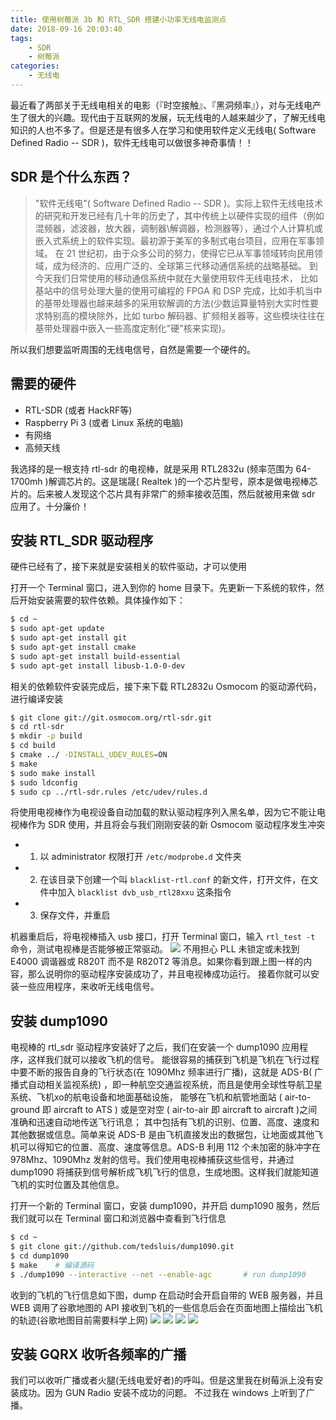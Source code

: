 ```yaml
---
title: 使用树莓派 3b 和 RTL_SDR 搭建小功率无线电监测点
date: 2018-09-16 20:03:40
tags:
	- SDR
	- 树莓派
categories:
	- 无线电
---
```


最近看了两部关于无线电相关的电影（『时空接触』、『黑洞频率』），对与无线电产生了很大的兴趣。现代由于互联网的发展，玩无线电的人越来越少了，了解无线电知识的人也不多了。但是还是有很多人在学习和使用软件定义无线电( Software Defined Radio -- SDR )，软件无线电可以做很多神奇事情！！

<!-- more -->
## SDR 是个什么东西？
> "软件无线电"( Software Defined Radio -- SDR )。实际上软件无线电技术的研究和开发已经有几十年的历史了，其中传统上以硬件实现的组件（例如混频器，滤波器，放大器，调制器\解调器，检测器等），通过个人计算机或嵌入式系统上的软件实现。最初源于美军的多制式电台项目，应用在军事领域。
> 在 21 世纪初，由于众多公司的努力，使得它已从军事领域转向民用领域，成为经济的、应用广泛的、全球第三代移动通信系统的战略基础。
> 到今天我们日常使用的移动通信系统中就在大量使用软件无线电技术， 比如基站中的信号处理大量的使用可编程的 FPGA 和 DSP 完成，比如手机当中的基带处理器也越来越多的采用软解调的方法(少数运算量特别大实时性要求特别高的模块除外，比如 turbo 解码器、扩频相关器等，这些模块往往在基带处理器中嵌入一些高度定制化"硬"核来实现)。

所以我们想要监听周围的无线电信号，自然是需要一个硬件的。

## 需要的硬件

- RTL-SDR (或者 HackRF等)
- Raspberry Pi 3 (或者 Linux 系统的电脑)
- 有网络
- 高频天线

我选择的是一根支持 rtl-sdr 的电视棒，就是采用 RTL2832u (频率范围为 64-1700mh )解调芯片的。这是瑞晟( Realtek )的一个芯片型号，原本是做电视棒芯片的。后来被人发现这个芯片具有非常广的频率接收范围，然后就被用来做 sdr 应用了。十分廉价！

## 安装 RTL_SDR 驱动程序
硬件已经有了，接下来就是安装相关的软件驱动，才可以使用

打开一个 Terminal 窗口，进入到你的 home 目录下。先更新一下系统的软件，然后开始安装需要的软件依赖。具体操作如下：
```bash
$ cd ~
$ sudo apt-get update
$ sudo apt-get install git
$ sudo apt-get install cmake
$ sudo apt-get install build-essential
$ sudo apt-get install libusb-1.0-0-dev
```

相关的依赖软件安装完成后，接下来下载 RTL2832u Osmocom 的驱动源代码，进行编译安装
```bash
$ git clone git://git.osmocom.org/rtl-sdr.git
$ cd rtl-sdr
$ mkdir -p build
$ cd build
$ cmake ../ -DINSTALL_UDEV_RULES=ON
$ make
$ sudo make install
$ sudo ldconfig
$ sudo cp ../rtl-sdr.rules /etc/udev/rules.d
```
将使用电视棒作为电视设备自动加载的默认驱动程序列入黑名单，因为它不能让电视棒作为 SDR 使用，并且将会与我们刚刚安装的新 Osmocom 驱动程序发生冲突

- 1. 以 administrator 权限打开 `/etc/modprobe.d` 文件夹
- 2. 在该目录下创建一个叫 `blacklist-rtl.conf` 的新文件，打开文件，在文件中加入 `blacklist dvb_usb_rtl28xxu` 这条指令
- 3. 保存文件，并重启

机器重启后，将电视棒插入 usb 接口，打开 Terminal 窗口，输入 `rtl_test -t` 命令，测试电视棒是否能够被正常驱动。
![](https://mytu-1252671182.cos.ap-shanghai.myqcloud.com/hexo/rtl_test.png)
不用担心 PLL 未锁定或未找到 E4000 调谐器或 R820T 而不是 R820T2 等消息。如果你看到跟上图一样的内容，那么说明你的驱动程序安装成功了，并且电视棒成功运行。 接着你就可以安装一些应用程序，来收听无线电信号。

## 安装 dump1090 
电视棒的 rtl_sdr 驱动程序安装好了之后，我们在安装一个 dump1090 应用程序，这样我们就可以接收飞机的信号。
能很容易的捕获到飞机是飞机在飞行过程中要不断的报告自身的飞行状态(在 1090Mhz 频率进行广播)，这就是 ADS-B( 广播式自动相关监视系统) ，即一种航空交通监视系统，而且是使用全球性导航卫星系统、飞机xo的航电设备和地面基础设施， 能够在飞机和航管地面站 ( air-to-ground 即 aircraft to ATS ) 或是空对空 ( air-to-air 即 aircraft to aircraft )之间准确和迅速自动地传送飞行讯息； 其中包括有飞机的识别、位置、高度、速度和其他数据或信息。简单来说 ADS-B 是由飞机直接发出的数据包，让地面或其他飞机可以得知它的位置、高度、速度等信息。ADS-B 利用 112 个未加密的脉冲字在 978Mhz、1090Mhz 发射的信号。我们使用电视棒捕获这些信号，并通过 dump1090 将捕获到信号解析成飞机飞行的信息，生成地图。这样我们就能知道飞机的实时位置及其他信息。

打开一个新的 Terminal 窗口，安装 dump1090，并开启 dump1090 服务，然后我们就可以在 Terminal 窗口和浏览器中查看到飞行信息
```bash
$ cd ~
$ git clone git://github.com/tedsluis/dump1090.git
$ cd dump1090
$ make    # 编译源码
$ ./dump1090 --interactive --net --enable-agc		# run dump1090
```
收到的飞机的飞行信息如下图，dump 在启动时会开启自带的 WEB 服务器，并且 WEB 调用了谷歌地图的 API 接收到飞机的一些信息后会在页面地图上描绘出飞机的轨迹(谷歌地图目前需要科学上网)
![](https://mytu-1252671182.cos.ap-shanghai.myqcloud.com/hexo/dump1090.png)
![](https://mytu-1252671182.cos.ap-shanghai.myqcloud.com/hexo/dump1090air.png)
![](https://mytu-1252671182.cos.ap-shanghai.myqcloud.com/hexo/dump1090air2.png)
![](https://mytu-1252671182.cos.ap-shanghai.myqcloud.com/hexo/air.jpg)

## 安装 GQRX 收听各频率的广播
我们可以收听广播或者火腿(无线电爱好者)的呼叫。但是这里我在树莓派上没有安装成功。因为 GUN Radio 安装不成功的问题。
不过我在 windows 上听到了广播。
